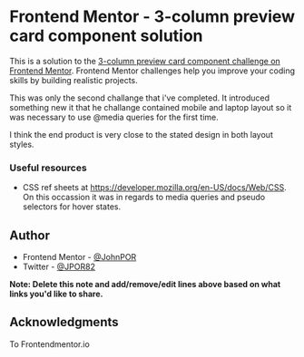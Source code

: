 # Frontend Mentor - 3-column preview card component solution

This is a solution to the [3-column preview card component challenge on Frontend Mentor](https://www.frontendmentor.io/challenges/3column-preview-card-component-pH92eAR2-). Frontend Mentor challenges help you improve your coding skills by building realistic projects. 

This was only the second challange that i've completed. It introduced something new it that he challange contained mobile and laptop layout so it was necessary to use @media queries for the first time.

I think the end product is very close to the stated design in both layout styles. 


### Useful resources

- CSS ref sheets at https://developer.mozilla.org/en-US/docs/Web/CSS. On this occassion it was in regards to media queries and pseudo selectors for hover states. 

## Author

- Frontend Mentor - [@JohnPOR](https://www.frontendmentor.io/profile/JohnPOR)
- Twitter - [@JPOR82](https://twitter.com/JPOR82)

**Note: Delete this note and add/remove/edit lines above based on what links you'd like to share.**

## Acknowledgments

To Frontendmentor.io
